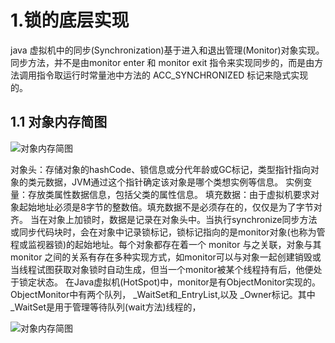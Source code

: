 # 1.锁的底层实现
  java 虚拟机中的同步(Synchronization)基于进入和退出管理(Monitor)对象实现。同步方法，并不是由monitor enter 和 monitor exit 指令来实现同步的，而是由方法调用指令取运行时常量池中方法的 ACC_SYNCHRONIZED 标记来隐式实现的。


## 1.1 对象内存简图
![对象内存简图](https://i.loli.net/2019/07/11/5d26a6c5466ad58228.png "对象内存简图")

  对象头：存储对象的hashCode、锁信息或分代年龄或GC标记，类型指针指向对象的类元数据，JVM通过这个指针确定该对象是哪个类想实例等信息。
  实例变量：存放类属性数据信息，包括父类的属性信息。
  填充数据：由于虚拟机要求对象起始地址必须是8字节的整数倍。填充数据不是必须存在的，仅仅是为了字节对齐。
  当在对象上加锁时，数据是记录在对象头中。当执行synchronize同步方法或同步代码块时，会在对象中记录锁标记，锁标记指向的是monitor对象(也称为管程或监视器锁)的起始地址。每个对象都存在着一个 monitor 与之关联，对象与其 monitor 之间的关系有存在多种实现方式，如monitor可以与对象一起创建销毁或当线程试图获取对象锁时自动生成，但当一个monitor被某个线程持有后，他便处于锁定状态。
  在Java虚拟机(HotSpot)中，monitor是有ObjectMonitor实现的。
  ObjectMonitor中有两个队列， _WaitSet和_EntryList,以及 _Owner标记。其中 _WaitSet是用于管理等待队列(wait方法)线程的，
  
  
![对象内存简图](https://i.loli.net/2019/07/11/5d26ac5209ed875137.png "对象内存简图")
